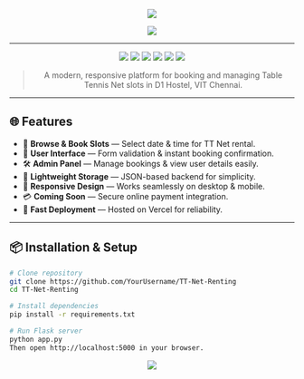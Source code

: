 <!-- Banner -->
<p align="center">
  <img src="https://capsule-render.vercel.app/api?type=waving&color=0:001F1F,100:00FFD1&height=200&section=header&text=TT%20Net%20Renting%20Website&fontSize=40&fontColor=00FFD1&animation=fadeIn&fontAlignY=35"/>
</p>

<!-- Typing Animation -->
<p align="center">
  <img src="https://readme-typing-svg.herokuapp.com?font=Fira+Code&size=24&pause=1000&color=00FFD1&center=true&vCenter=true&width=700&lines=Seamless+Table+Tennis+Net+Booking;Clean+and+Responsive+UI;Admin+and+User+Friendly;Built+with+Flask+%2B+HTML+CSS+JS"/>
</p>

---

<p align="center">
  <img src="https://img.shields.io/badge/license-MIT-00FFD1?style=for-the-badge&logo=none"/>
  <img src="https://img.shields.io/badge/HTML5-E34F26?style=for-the-badge&logo=html5&logoColor=white"/>
  <img src="https://img.shields.io/badge/CSS3-1572B6?style=for-the-badge&logo=css3&logoColor=white"/>
  <img src="https://img.shields.io/badge/JavaScript-F7DF1E?style=for-the-badge&logo=javascript&logoColor=black"/>
  <img src="https://img.shields.io/badge/Python-3776AB?style=for-the-badge&logo=python&logoColor=white"/>
  <img src="https://img.shields.io/badge/Flask-000000?style=for-the-badge&logo=flask&logoColor=white"/>
</p>

> <p align="center">A modern, responsive platform for booking and managing Table Tennis Net slots in D1 Hostel, VIT Chennai.</p>

---

## 🌐 Features
- 📄 **Browse & Book Slots** — Select date & time for TT Net rental.  
- 👤 **User Interface** — Form validation & instant booking confirmation.  
- 🛠️ **Admin Panel** — Manage bookings & view user details easily.  
- 💾 **Lightweight Storage** — JSON-based backend for simplicity.  
- 📱 **Responsive Design** — Works seamlessly on desktop & mobile.  
- 💳 **Coming Soon** — Secure online payment integration.  
- 🚀 **Fast Deployment** — Hosted on Vercel for reliability.

---

## 📦 Installation & Setup
```bash
# Clone repository
git clone https://github.com/YourUsername/TT-Net-Renting
cd TT-Net-Renting

# Install dependencies
pip install -r requirements.txt

# Run Flask server
python app.py
Then open http://localhost:5000 in your browser.
```

<p align="center">
  <img src="https://capsule-render.vercel.app/api?type=waving&color=0:001F1F,100:00FFD1&height=120&section=footer"/>
</p>
